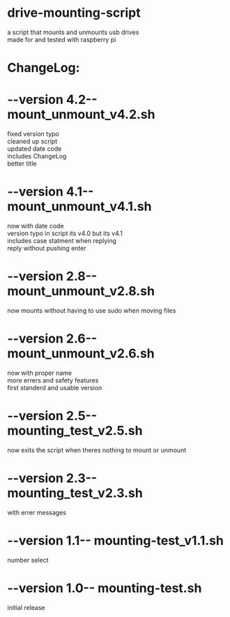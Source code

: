 # drive-mounting-script
a script that mounts and unmounts usb drives   
made for and tested with raspberry pi  


#
# ChangeLog:
#

# --version 4.2-- mount_unmount_v4.2.sh
   fixed version typo  
   cleaned up script  
   updated date code  
   includes ChangeLog  
   better title  

# --version 4.1-- mount_unmount_v4.1.sh
   now with date code  
   version typo in script its v4.0 but its v4.1  
   includes case statment when replying  
   reply without pushing enter  

# --version 2.8-- mount_unmount_v2.8.sh
   now mounts without having to use sudo when moving files  

# --version 2.6-- mount_unmount_v2.6.sh
   now with proper name  
   more errers and safety features  
   first standerd and usable version  

# --version 2.5-- mounting_test_v2.5.sh
   now exits the script when theres nothing to mount or unmount  

# --version 2.3-- mounting_test_v2.3.sh
   with errer messages  

# --version 1.1-- mounting-test_v1.1.sh
   number select  

# --version 1.0-- mounting-test.sh
   initial release  

